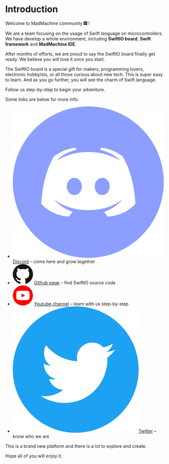 # Introduction

Welcome to MadMachine community 🎆 !

We are a team focusing on the usage of Swift language on microcontrollers. We have develop a whole environment, including **SwiftIO board**, **Swift framework** and **MadMachine IDE**. 

After months of efforts, we are proud to say the SwiftIO board finally get ready. We believe you will love it once you start.

The SwiftIO board is a special gift for makers, programming lovers, electronic hobbyists, or all those curious about new tech. This is super easy to learn. And as you go further, you will see the charm of Swift language.

Follow us step-by-step to begin your adventure.

Some links are below for more info:

* ![](.gitbook/assets/iconfinder_discord_3069758.png) [Discord](https://discord.gg/zZ9bFHK) – come here and grow together
* ![](.gitbook/assets/github-mark-64px.png) [Github page](https://github.com/madmachineio/Examples) – find SwiftIO source code
* ![](.gitbook/assets/youtube_social_circle_red.png) [Youtube channel](https://www.youtube.com/channel/UCFsoLnjIb0UXJYSz2X4nAVQ) – learn with us step-by-step
* ![](.gitbook/assets/twitter_social_icon_circle_color.png)[Twitter](https://twitter.com/madmachineio) – know who we are

This is a brand new platform and there is a lot to explore and create. 

Hope all of you will enjoy it.



